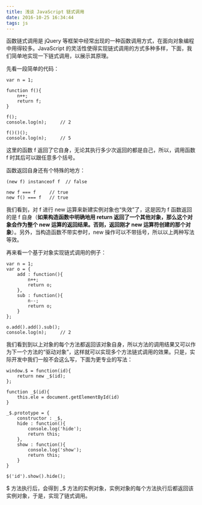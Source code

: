 ```yaml
---
title: 浅谈 JavaScript 链式调用
date: 2016-10-25 16:34:44
tags: js
---
```


函数链式调用是 jQuery 等框架中经常出现的一种函数调用方式，在面向对象编程中用得较多。JavaScript 的灵活性使得实现链式调用的方式多种多样，下面，我们简单地实现一下链式调用，以展示其原理。

<!-- more -->

先看一段简单的代码：

```
var n = 1;

function f(){
    n++;
    return f;
}

f();
console.log(n);     // 2

f()()();
console.log(n);     // 5
```

这里的函数 f 返回了它自身，无论其执行多少次返回的都是自己，所以，调用函数 f 时其后可以跟任意多个括号。

函数返回自身还有个特殊的地方：

```
(new f) instanceof f  // false

new f === f     // true
new f() === f   // true
```

我们看到，对 f 进行 new 运算来新建实例对象也“失效”了，这是因为 f 函数返回的是 f 自身（**如果构造函数中明确地用 return 返回了一个其他对象，那么这个对象会作为整个 new 运算的返回结果。否则，返回刚才 new 运算符创建的那个对象**）。另外，当构造函数不带实参时，new 操作可以不带括号，所以以上两种写法等效。

再来看一个基于对象实现链式调用的例子：

```
var n = 1;
var o = {
    add : function(){
        n++;
        return o;
    },
    sub : function(){
        n--;
        return o;
    }
};

o.add().add().sub();
console.log(n);     // 2
```

我们看到到以上对象的每个方法都返回该对象自身，所以方法的调用结果又可以作为下一个方法的“驱动对象”，这样就可以实现多个方法链式调用的效果。只是，实际开发中我们一般不会这么写，下面为更专业的写法：

```
window.$ = function(id){
    return new _$(id);
};

function _$(id){
    this.ele = document.getElementById(id)
}

_$.prototype = {
    constructor : _$,
    hide : function(){
        console.log('hide');
        return this;
    },
    show : function(){
        console.log('show');
        return this;
    }
}

$('id').show().hide();
```

$ 方法执行后，会得到 _$ 方法的实例对象，实例对象的每个方法执行后都返回该实例对象，于是，实现了链式调用。